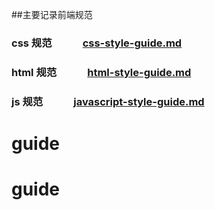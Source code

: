 
##主要记录前端规范



###  css 规范　　　[css-style-guide.md](css-style-guide.md)
### html 规范　　　[html-style-guide.md](html-style-guide.md)
###   js 规范　　　[javascript-style-guide.md](javascript-style-guide.md)
# guide
# guide
